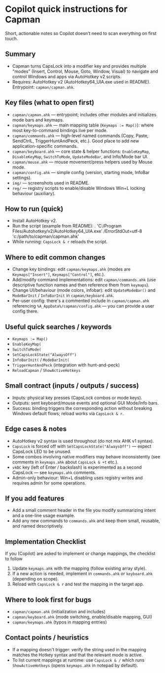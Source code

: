 # Copilot quick instructions for Capman

Short, actionable notes so Copilot doesn't need to scan everything on
first touch.

## Summary

- Capman turns CapsLock into a modifier key and provides multiple "modes"
  (Insert, Control, Mouse, Goto, Window, Visual) to navigate and control Windows
  and apps via AutoHotkey v2 scripts.
- Requires: AutoHotkey v2 (AutoHotkey64_UIA.exe used in README). Entrypoint:
  `capman/capman.ahk`.

## Key files (what to open first)

- `capman/capman.ahk` — entrypoint; includes other modules and initializes mode
  bars and keymaps.
- `capman/keymaps.ahk` — main mapping table (`Keymaps := Map()`): where most
  key-to-command bindings live per mode.
- `capman/commands.ahk` — high-level named commands (Copy, Paste, SendCtrlL,
  TriggerHuntAndPeck, etc.). Good place to add new application-specific
  commands.
- `capman/keyboard.ahk` — core state & helper functions: `EnableKeyMap`,
  `DisableKeyMap`, `SwitchToMode`, `UpdateModeBar`, and Info/Mode bar UI.
- `capman/mouse.ahk` — mouse movement/press helpers used by Mouse mode.
- `capman/config.ahk` — simple config (version, starting mode, InfoBar
  settings).
- `img/` — screenshots used in README.
- `reg/` — registry scripts to enable/disable Windows Win+L locking behaviour
  (auxiliary).

## How to run (quick)

- Install AutoHotkey v2.
- Run the script (example from README): . 'C:/Program
  Files/Autohotkey/v2/AutoHotkey64_UIA.exe' /ErrorStdOut=utf-8
  'c:/path/to/capman/capman.ahk'
- While running: `CapsLock & r` reloads the script.

## Where to edit common changes

- Change key bindings: edit `capman/keymaps.ahk` (modes are `Keymaps["Insert"]`,
  `Keymaps["Control"]`, etc.).
- Add/modify command implementations: edit `capman/commands.ahk` (use
  descriptive function names and then reference them from `keymaps`).
- Change UI/behaviour (mode colors, infobar): edit `UpdateModeBar()` and
  `ModeBarInit` / `InfoBarInit` in `capman/keyboard.ahk`.
- Per-user config: there's a commented include in `capman/capman.ahk`
  referencing `%A_AppData%/capman/config.ahk` — you can provide a user config
  there.

## Useful quick searches / keywords

- `Keymaps := Map()`
- `EnableKeyMap(`
- `SwitchToMode(`
- `SetCapsLockState("AlwaysOff")`
- `InfoBarInit(` / `ModeBarInit(`
- `TriggerHuntAndPeck` (integration with hunt-and-peck)
- `ReloadCapman` / `ShowActiveHotkeys`

## Small contract (inputs / outputs / success)

- Inputs: physical key presses (CapsLock combos or mode keys).
- Outputs: sent keyboard/mouse events and optional GUI Mode/Info bars.
- Success: binding triggers the corresponding action without breaking Windows
  default flows; reload works via `CapsLock & r`.

## Edge cases & notes

- AutoHotkey v2 syntax is used throughout (do not mix AHK v1 syntax).
- `CapsLock` is forced off with `SetCapsLockState("AlwaysOff")` — expect
  CapsLock LED to be unused.
- Some combos involving native modifiers may behave inconsistently (see comments
  in `keymaps.ahk` about `CapsLock & +t` etc.).
- `vkDC` key (left of Enter / backslash) is experimented as a second CapsLock —
  see `keymaps.ahk` comments.
- Admin-only behaviour: Win+L disabling uses registry writes and requires admin
  for some operations.

## If you add features

- Add a small comment header in the file you modify summarizing intent and a
  one-line usage example.
- Add any new commands to `commands.ahk` and keep them small, reusable, and
  named descriptively.

## Implementation Checklist

If you (Copilot) are asked to implement or change mappings, the checklist to
follow

1. Update `keymaps.ahk` with the mapping (follow existing array style).
2. If a new action is needed, implement in `commands.ahk` or `keyboard.ahk`
   (depending on scope).
3. Reload with `CapsLock & r` and test the mapping in the target app.

## Where to look first for bugs

- `capman/capman.ahk` (initialization and includes)
- `capman/keyboard.ahk` (mode switching, enable/disable mapping, GUI)
- `capman/keymaps.ahk` (typos in mapping entries)

## Contact points / heuristics

- If a mapping doesn't trigger: verify the string used in the mapping matches
  the Hotkey syntax and that the relevant mode is active.
- To list current mappings at runtime: use `CapsLock & /` which runs
  `ShowActiveHotkeys` (opens `keymaps.ahk` in notepad by default).
